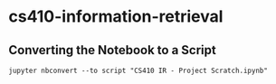 # cs410-information-retrieval

## Converting the Notebook to a Script

`jupyter nbconvert --to script "CS410 IR - Project Scratch.ipynb"`